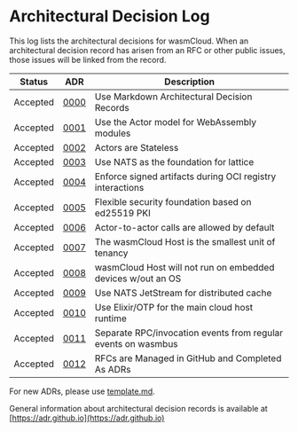 # Architectural Decision Log

This log lists the architectural decisions for wasmCloud. When an architectural decision record has arisen from an RFC or other public issues, those issues will be linked from the record.

|Status | ADR | Description |
| :--: | :--: |--|
| Accepted | [0000](0000-use-markdown-architectural-decision-records.md) | Use Markdown Architectural Decision Records |
| Accepted | [0001](0001-use-actor-model.md) | Use the Actor model for WebAssembly modules |
| Accepted | [0002](0002-stateless-actors.md) | Actors are Stateless |
| Accepted | [0003](0003-use-nats-for-lattice.md) | Use NATS as the foundation for lattice |
| Accepted | [0004](0004-enforce-signed-artifacts.md) | Enforce signed artifacts during OCI registry interactions |
| Accepted | [0005](0005-security-nkeys.md) | Flexible security foundation based on ed25519 PKI |
| Accepted | [0006](0006-actor-to-actor.md) | Actor-to-actor calls are allowed by default |
| Accepted | [0007](0007-tenancy.md) | The wasmCloud Host is the smallest unit of tenancy |
| Accepted | [0008](0008-embedded.md) | wasmCloud Host will not run on embedded devices w/out an OS |
| Accepted | [0009](0009-jetstream.md) | Use NATS JetStream for distributed cache |
| Accepted | [0010](0010-otp.md) | Use Elixir/OTP for the main cloud host runtime |
| Accepted | [0011](0011-split-rpc-events.md) | Separate RPC/invocation events from regular events on wasmbus |
| Accepted | [0012](0012-rfc-management.md) | RFCs are Managed in GitHub and Completed As ADRs |

For new ADRs, please use [template.md](template.md).

General information about architectural decision records is available at [https://adr.github.io](https://adr.github.io)
